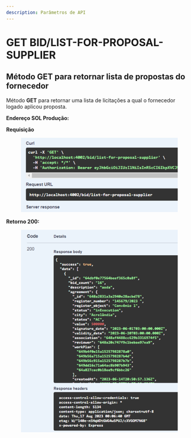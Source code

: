 ```yaml
---
description: Parâmetros de API
---
```


# GET BID/LIST-FOR-PROPOSAL-SUPPLIER

## Método GET  para retornar lista de propostas do fornecedor

Método **GET** para retornar uma lista de licitações a qual o fornecedor logado aplicou proposta.

**Endereço SOL Produção:**&#x20;

**Requisição**

<figure><img src="../../.gitbook/assets/Screenshot_9 (1) (1).png" alt=""><figcaption></figcaption></figure>

**Retorno 200:**

<figure><img src="../../.gitbook/assets/Screenshot_10 (1) (1).png" alt=""><figcaption></figcaption></figure>

